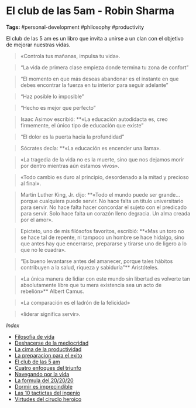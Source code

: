 # El club de las 5am - Robin Sharma

**Tags:** #personal-development #philosophy #productivity

El club de las 5 am es un libro que invita a unirse a un clan con el objetivo de mejorar nuestras vidas.

> «Controla tus mañanas, impulsa tu vida».

> “La vida de primera clase empieza donde termina tu zona de confort”

> “El momento en que más deseas abandonar es el instante en que debes encontrar la fuerza en tu interior para seguir adelante”

> “Haz posible lo imposible”

> “Hecho es mejor que perfecto”

> Isaac Asimov escribió: **«La educación autodidacta es, creo firmemente, el único tipo de educación que existe”

> “El dolor es la puerta hacia la profundidad”

> Sócrates decía: **«La educación es encender una llama».

> «La tragedia de la vida no es la muerte, sino que nos dejamos morir por dentro mientras aún estamos vivos».

> «Todo cambio es duro al principio, desordenado a la mitad y precioso al final».

> Martin Luther King, Jr. dijo: **«Todo el mundo puede ser grande… porque cualquiera puede servir. No hace falta un título universitario para servir. No hace falta hacer concordar el sujeto con el predicado para servir. Solo hace falta un corazón lleno degracia. Un alma creada por el amor».

> Epicteto, uno de mis filósofos favoritos, escribió: **«Mas un toro no se hace tal de repente, ni tampoco un hombre se hace hidalgo, sino que antes hay que encerrarse, prepararse y tirarse uno de ligero a lo que no le cuadra».

> “Es bueno levantarse antes del amanecer, porque tales hábitos contribuyen a la salud, riqueza y sabiduría”** Aristóteles.

> «La única manera de lidiar con este mundo sin libertad es volverte tan absolutamente libre que tu mera existencia sea un acto de rebelión»** Albert Camus.

> «La comparación es el ladrón de la felicidad»

> «liderar significa servir».

_Index_

- [Filosofia de vida](../notes/20220522134651_filosofia-robin-sharma.md)
- [Deshacerse de la mediocridad](../notes/20220522134856_deshacerse-de-la-mediocridad.md)
- [La cima de la productividad](../notes/20220522135055_la-cima-de-la-productividad.md)
- [La preparacion para el exito](../notes/20220522135304_la-preparacion-para-el-exito.md)
- [El club de las 5 am](../notes/20220522135411_el-club-de-las-5-am-method.md)
- [Cuatro enfoques del triunfo](../notes/20220522135603_cuatro-enfoques-del-triunfo.md)
- [Navegando por la vida](../notes/20220522135623_navegando-por-la-vida.md)
- [La formula del 20/20/20](../notes/20220522140227_la-formula-del-20-20-20.md)
- [Dormir es imprecindible](../notes/20220522140223_dormir-es-imprecindible.md)
- [Las 10 tactictas del ingenio](../notes/20220522140253_las-10-tacticas-del-ingenio.md)
- [Virtudes del ciruclo heroico](../notes/20220522140342_virtudes-del-ciruclo-heroico.md)